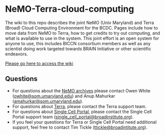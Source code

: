 # NeMO-Terra-cloud-computing
The wiki to this repo describes the joint NeMO (Univ Maryland) and Terra (Broad) Cloud Computing Environment for the BCDC. Pages include how to move data from NeMO to Terra, how to get credits to try out computing, and what is available to use in the system. This joint effort is an open system for anyone to use, this includes BICCN consortium members as well as any scientist doing work targeted towards BRAIN Initiative or other scientific endeavors.

[Please go here to access the wiki](https://github.com/BICCN/nemo-terra-cloud-computing/wiki)

## Questions
- For questions about the [NeMO archives](https://nemoarchive.org) please contact Owen White (owhite@som.umaryland.edu) and Anup Mahurkar (amahurkar@som.umaryland.edu).
- For questions about [Terra](https://app.terra.bio), please contact the Terra support team.
- For questions about [Single Cell Portal](https://singlecell.broadinstitute.org/single_cell), please contact the Single Cell Portal support team (single_cell_portal@broadinstitute.org).
- If you feel your questions for Terra or Single Cell Portal need additional support, feel free to contact Tim Tickle (ttickle@broadintitute.org).

